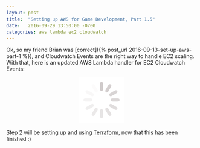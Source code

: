 ```yaml
---
layout: post
title:  "Setting up AWS for Game Development, Part 1.5"
date:   2016-09-29 13:50:00 -0700
categories: aws lambda ec2 cloudwatch
---
```


Ok, so my friend Brian was [correct]({% post_url 2016-09-13-set-up-aws-part-1 %}), and Cloudwatch Events are the right way to handle EC2 scaling. 
 With that, here is an updated AWS Lambda handler for EC2 Cloudwatch Events:
 
<div class="project-wrapper">
    <p align="center">
        <img src="/img/loader.gif" />
    </p>
</div>

<script type="text/javascript">
$( document ).ready(function() {
    var req_data = {"githuburl": "https://raw.githubusercontent.com/gruegames/lambda_cloudwatch_ec2_events/master/README.md"};
    
    $.ajax({
        url: 'https://1r6a82hlr0.execute-api.us-east-1.amazonaws.com/prod/parse',
        method: 'POST',
        data: JSON.stringify(req_data),
        dataType: 'json',
        crossDomain: true,
        headers: {
            'X-Api-Key': 'QGTJTaLhDM8dNi11TC0vCwEIX7luKWM8NKChBrN4'
        },
        contentType: 'application/json',
        success: function(data) {
            $(".project-wrapper").html(data.value);
            $(".project-wrapper").find("pre").addClass("prettyprint");
            prettyPrint();
        }
    });
});
</script>

Step 2 will be setting up and using [Terraform](https://www.terraform.io/), now that this has been finished :)